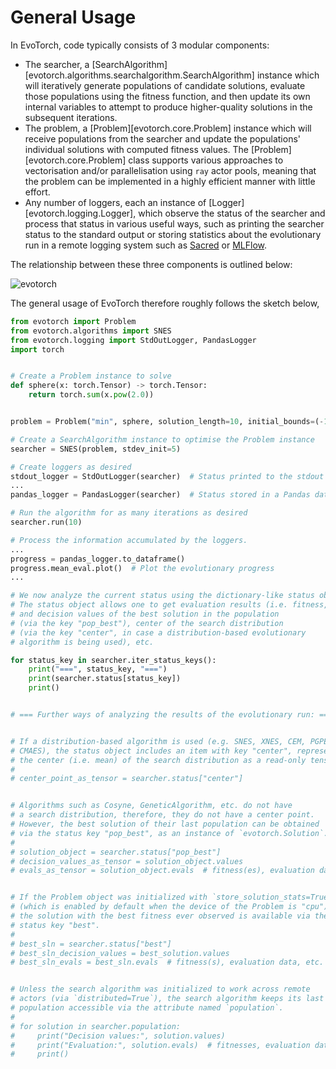 # General Usage

In EvoTorch, code typically consists of 3 modular components:

- The searcher, a [SearchAlgorithm][evotorch.algorithms.searchalgorithm.SearchAlgorithm] instance which will iteratively generate populations of candidate solutions, evaluate those populations using the fitness function, and then update its own internal variables to attempt to produce higher-quality solutions in the subsequent iterations.
- The problem, a [Problem][evotorch.core.Problem] instance which will receive populations from the searcher and update the populations' individual solutions with computed fitness values. The [Problem][evotorch.core.Problem] class supports various approaches to vectorisation and/or parallelisation using `ray` actor pools, meaning that the problem can be implemented in a highly efficient manner with little effort.
- Any number of loggers, each an instance of [Logger][evotorch.logging.Logger], which observe the status of the searcher and process that status in various useful ways, such as printing the searcher status to the standard output or storing statistics about the evolutionary run in a remote logging system such as [Sacred](https://sacred.readthedocs.io/en/stable/quickstart.html) or [MLFlow](https://mlflow.org/).

The relationship between these three components is outlined below:

![evotorch](../evotorch_architecture.svg)

The general usage of EvoTorch therefore roughly follows the sketch below,

```python
from evotorch import Problem
from evotorch.algorithms import SNES
from evotorch.logging import StdOutLogger, PandasLogger
import torch


# Create a Problem instance to solve
def sphere(x: torch.Tensor) -> torch.Tensor:
    return torch.sum(x.pow(2.0))


problem = Problem("min", sphere, solution_length=10, initial_bounds=(-1, 1))

# Create a SearchAlgorithm instance to optimise the Problem instance
searcher = SNES(problem, stdev_init=5)

# Create loggers as desired
stdout_logger = StdOutLogger(searcher)  # Status printed to the stdout
...
pandas_logger = PandasLogger(searcher)  # Status stored in a Pandas dataframe

# Run the algorithm for as many iterations as desired
searcher.run(10)

# Process the information accumulated by the loggers.
...
progress = pandas_logger.to_dataframe()
progress.mean_eval.plot()  # Plot the evolutionary progress
...

# We now analyze the current status using the dictionary-like status object.
# The status object allows one to get evaluation results (i.e. fitness, etc.)
# and decision values of the best solution in the population
# (via the key "pop_best"), center of the search distribution
# (via the key "center", in case a distribution-based evolutionary
# algorithm is being used), etc.

for status_key in searcher.iter_status_keys():
    print("===", status_key, "===")
    print(searcher.status[status_key])
    print()


# === Further ways of analyzing the results of the evolutionary run: ===


# If a distribution-based algorithm is used (e.g. SNES, XNES, CEM, PGPE,
# CMAES), the status object includes an item with key "center", representing
# the center (i.e. mean) of the search distribution as a read-only tensor.
#
# center_point_as_tensor = searcher.status["center"]


# Algorithms such as Cosyne, GeneticAlgorithm, etc. do not have
# a search distribution, therefore, they do not have a center point.
# However, the best solution of their last population can be obtained
# via the status key "pop_best", as an instance of `evotorch.Solution`.
#
# solution_object = searcher.status["pop_best"]
# decision_values_as_tensor = solution_object.values
# evals_as_tensor = solution_object.evals  # fitness(es), evaluation data, etc.


# If the Problem object was initialized with `store_solution_stats=True`
# (which is enabled by default when the device of the Problem is "cpu"),
# the solution with the best fitness ever observed is available via the
# status key "best".
#
# best_sln = searcher.status["best"]
# best_sln_decision_values = best_solution.values
# best_sln_evals = best_sln.evals  # fitness(s), evaluation data, etc.


# Unless the search algorithm was initialized to work across remote
# actors (via `distributed=True`), the search algorithm keeps its last
# population accessible via the attribute named `population`.
#
# for solution in searcher.population:
#     print("Decision values:", solution.values)
#     print("Evaluation:", solution.evals)  # fitnesses, evaluation data, etc.
#     print()
```
